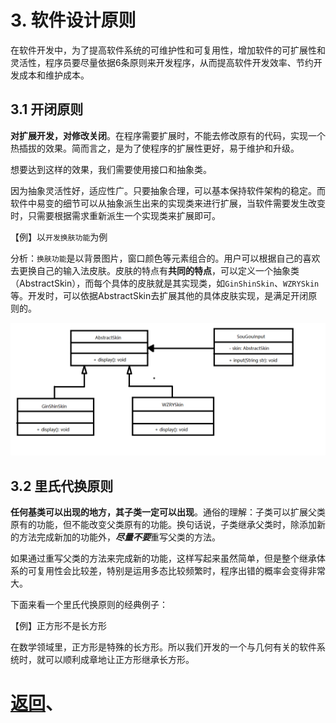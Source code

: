 # 3. 软件设计原则

在软件开发中，为了提高软件系统的可维护性和可复用性，增加软件的可扩展性和灵活性，程序员要尽量依据6条原则来开发程序，从而提高软件开发效率、节约开发成本和维护成本。

## 3.1 开闭原则

**对扩展开发，对修改关闭**。在程序需要扩展时，不能去修改原有的代码，实现一个热插拔的效果。简而言之，是为了使程序的扩展性更好，易于维护和升级。

想要达到这样的效果，我们需要使用接口和抽象类。

因为抽象灵活性好，适应性广。只要抽象合理，可以基本保持软件架构的稳定。而软件中易变的细节可以从抽象派生出来的实现类来进行扩展，当软件需要发生改变时，只需要根据需求重新派生一个实现类来扩展即可。

【例】以`开发换肤功能`为例

分析：`换肤功能`是以背景图片，窗口颜色等元素组合的。用户可以根据自己的喜欢去更换自己的输入法皮肤。皮肤的特点有**共同的特点**，可以定义一个抽象类（AbstractSkin），而每个具体的皮肤就是其实现类，如`GinShinSkin`、`WZRYSkin`等。开发时，可以依据AbstractSkin去扩展其他的具体皮肤实现，是满足开闭原则的。

![换肤实现](../img/第一章/换肤实现.png)

## 3.2 里氏代换原则

**任何基类可以出现的地方，其子类一定可以出现**。通俗的理解：子类可以扩展父类原有的功能，但不能改变父类原有的功能。换句话说，子类继承父类时，除添加新的方法完成新加的功能外，***尽量不要***重写父类的方法。

如果通过重写父类的方法来完成新的功能，这样写起来虽然简单，但是整个继承体系的可复用性会比较差，特别是运用多态比较频繁时，程序出错的概率会变得非常大。

下面来看一个里氏代换原则的经典例子：

【例】正方形不是长方形

在数学领域里，正方形是特殊的长方形。所以我们开发的一个与几何有关的软件系统时，就可以顺利成章地让正方形继承长方形。

# [返回](%E7%AC%AC%E4%B8%80%E7%AB%A0.md)、